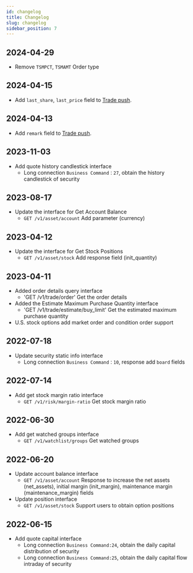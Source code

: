 ```yaml
---
id: changelog
title: Changelog
slug: changelog
sidebar_position: 7
---
```


## 2024-04-29

- Remove `TSMPCT`, `TSMAMT` Order type

## 2024-04-15

- Add `last_share`, `last_price` field to [Trade push](https://open.longportapp.com/en/docs/trade/trade-definition#websocket-notification).

## 2024-04-13

- Add `remark` field to [Trade push](https://open.longportapp.com/en/docs/trade/trade-definition#websocket-notification).

## 2023-11-03

- Add quote history candlestick interface
  - Long connection `Business Command：27`, obtain the history candlestick of security

## 2023-08-17

- Update the interface for Get Account Balance
  - `GET /v1/asset/account` Add parameter (currency)

## 2023-04-12

- Update the interface for Get Stock Positions
  - `GET /v1/asset/stock` Add response field (init_quantity)

## 2023-04-11

- Added order details query interface
  - 'GET /v1/trade/order' Get the order details
- Added the Estimate Maximum Purchase Quantity interface
  - 'GET /v1/trade/estimate/buy_limit' Get the estimated maximum purchase quantity
- U.S. stock options add market order and condition order support

## 2022-07-18

- Update security static info interface
  - Long connection `Business Command：10`, response add `board` fields

## 2022-07-14

- Add get stock margin ratio interface
  - `GET /v1/risk/margin-ratio` Get stock margin ratio

## 2022-06-30

- Add get watched groups interface
  - `GET /v1/watchlist/groups` Get watched groups

## 2022-06-20

- Update account balance interface
  - `GET /v1/asset/account` Response to increase the net assets (net_assets), initial margin (init_margin), maintenance margin (maintenance_margin) fields
- Update position interface
  - `GET /v1/asset/stock` Support users to obtain option positions

## 2022-06-15

- Add quote capital interface
  - Long connection `Business Command:24`, obtain the daily capital distribution of security
  - Long connection `Business Command:25`, obtain the daily capital flow intraday of security
